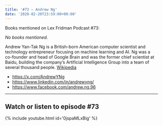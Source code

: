 ```yaml
---
title: '#73 – Andrew Ng'
date: '2020-02-20T23:59:00+00:00'
---
```


Books mentioned on Lex Fridman Podcast #73:

*No books mentioned.*

<!--more-->

Andrew Yan-Tak Ng is a British-born American computer scientist and technology entrepreneur focusing on machine learning and AI. Ng was a co-founder and head of Google Brain and was the former chief scientist at Baidu, building the company’s Artificial Intelligence Group into a team of several thousand people. <a href="https://en.wikipedia.org/wiki/Andrew_Ng" target="_blank">Wikipedia</a>

- <a href="https://x.com/AndrewYNg" target="_blank">https://x.com/AndrewYNg</a>
- <a href="https://www.linkedin.com/in/andrewyng/" target="_blank">https://www.linkedin.com/in/andrewyng/</a>
- <a href="https://www.facebook.com/andrew.ng.96" target="_blank">https://www.facebook.com/andrew.ng.96</a>

- - - - - -

## Watch or listen to episode #73

{% include youtube.html id='0jspaMLxBig' %}